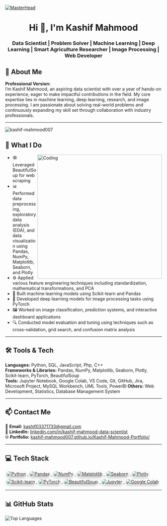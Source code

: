 [![MasterHead](https://drive.google.com/uc?id=1Z6GijtlwxTrqx9ENFu2XRZ7xh6jW4E7w)](https://rishavchanda.io)
<h1 align="center">Hi 👋, I'm Kashif Mahmood</h1>
<h3 align="center">Data Scientist | Problem Solver | Machine Learning | Deep Learning | Smart Agriculture Researcher | Image Processing | Web Developer</h3>

## 💫 About Me

**Professional Version:**  
I’m Kashif Mahmood, an aspiring data scientist with over a year of hands-on experience, eager to make impactful contributions in the field. My core expertise lies in machine learning, deep learning, research, and image processing. I am passionate about solving real-world problems and continuously expanding my skill set through collaboration with industry professionals.

---

<p align="left"> <img src="https://komarev.com/ghpvc/?username=kashif-mahmood007&label=Profile%20views&color=0e75b6&style=flat" alt="kashif-mahmood007" /> </p>

## 🚀 What I Do

<img align="right" alt="Coding" width="400" src="https://bedatasolutions.com/wp-content/uploads/2023/01/analytics-1.gif">

- 🕸️ Leveraged BeautifulSoup for web scraping
- 📊 Performed data preprocessing, exploratory data analysis (EDA), and data visualization using Pandas, NumPy, Matplotlib, Seaborn, and Plotly
- ⚙️ Applied various feature engineering techniques including standardization, mathematical transformations, and PCA
- 🤖 Built machine learning models using Scikit-learn and Pandas
- 🧠 Developed deep learning models for image processing tasks using PyTorch
- 🖼️ Worked on image classification, prediction systems, and interactive dashboard applications
- 🔍 Conducted model evaluation and tuning using techniques such as cross-validation, grid search, and confusion matrix analysis

---

## 🛠️ Tools & Tech

**Languages:** Python, SQL, JavaScript, Php, C++  
**Frameworks & Libraries:** Pandas, NumPy, Matplotlib, Seaborn, Plotly, Scikit-learn, PyTorch, BeautifulSoup  
**Tools:** Jupyter Notebook, Google Colab, VS Code, Git, GitHub, Jira, Microsoft Project, MySQL Workbench, UML Tools, PowerBI
**Others:** Web Development, Statistics, Database Management System

---

## 📫 Contact Me

📧 **Email:** [kashif03371733@gmail.com](mailto:kashif03371733@gmail.com)  
💼 **LinkedIn:** [linkedin.com/in/kashif-mahmood-data-scientist](https://www.linkedin.com/in/kashif-mahmood-data-scientist/)  
🌐 **Portfolio:** [kashif-mahmood007.github.io/Kashif-Mahmood-Portfolio/](https://kashif-mahmood007.github.io/Kashif-Mahmood-Portfolio/)

---

## 💻 Tech Stack

<p align="left">

  <!-- Python -->
  <a href="https://www.python.org/" target="_blank">
    <img src="https://img.shields.io/badge/Python-3776AB?style=for-the-badge&logo=python&logoColor=white"
         alt="Python" style="margin: 4px; border-radius: 10px; box-shadow: 0 4px 8px rgba(0,0,0,0.2);"/>
  </a>

  <!-- Pandas -->
  <a href="https://pandas.pydata.org/" target="_blank">
    <img src="https://img.shields.io/badge/Pandas-150458?style=for-the-badge&logo=pandas&logoColor=white"
         alt="Pandas" style="margin: 4px; border-radius: 10px; box-shadow: 0 4px 8px rgba(0,0,0,0.2);"/>
  </a>

  <!-- NumPy -->
  <a href="https://numpy.org/" target="_blank">
    <img src="https://img.shields.io/badge/NumPy-013243?style=for-the-badge&logo=numpy&logoColor=white"
         alt="NumPy" style="margin: 4px; border-radius: 10px; box-shadow: 0 4px 8px rgba(0,0,0,0.2);"/>
  </a>

  <!-- Matplotlib -->
  <a href="https://matplotlib.org/" target="_blank">
    <img src="https://img.shields.io/badge/Matplotlib-11557C?style=for-the-badge&logo=matplotlib&logoColor=white"
         alt="Matplotlib" style="margin: 4px; border-radius: 10px; box-shadow: 0 4px 8px rgba(0,0,0,0.2);"/>
  </a>

  <!-- Seaborn -->
  <a href="https://seaborn.pydata.org/" target="_blank">
    <img src="https://img.shields.io/badge/Seaborn-42A5F5?style=for-the-badge&logo=python&logoColor=white"
         alt="Seaborn" style="margin: 4px; border-radius: 10px; box-shadow: 0 4px 8px rgba(0,0,0,0.2);"/>
  </a>

  <!-- Plotly -->
  <a href="https://plotly.com/" target="_blank">
    <img src="https://img.shields.io/badge/Plotly-3F4F75?style=for-the-badge&logo=plotly&logoColor=white"
         alt="Plotly" style="margin: 4px; border-radius: 10px; box-shadow: 0 4px 8px rgba(0,0,0,0.2);"/>
  </a>

  <!-- Scikit-learn -->
  <a href="https://scikit-learn.org/" target="_blank">
    <img src="https://img.shields.io/badge/Scikit--learn-F7931E?style=for-the-badge&logo=scikit-learn&logoColor=white"
         alt="Scikit-learn" style="margin: 4px; border-radius: 10px; box-shadow: 0 4px 8px rgba(0,0,0,0.2);"/>
  </a>

  <!-- PyTorch -->
  <a href="https://pytorch.org/" target="_blank">
    <img src="https://img.shields.io/badge/PyTorch-EE4C2C?style=for-the-badge&logo=pytorch&logoColor=white"
         alt="PyTorch" style="margin: 4px; border-radius: 10px; box-shadow: 0 4px 8px rgba(0,0,0,0.2);"/>
  </a>

  <!-- BeautifulSoup -->
  <a href="https://www.crummy.com/software/BeautifulSoup/" target="_blank">
    <img src="https://img.shields.io/badge/BeautifulSoup-8B0000?style=for-the-badge&logo=python&logoColor=white"
         alt="BeautifulSoup" style="margin: 4px; border-radius: 10px; box-shadow: 0 4px 8px rgba(0,0,0,0.2);"/>
  </a>

  <!-- Jupyter -->
  <a href="https://jupyter.org/" target="_blank">
    <img src="https://img.shields.io/badge/Jupyter-F37626?style=for-the-badge&logo=jupyter&logoColor=white"
         alt="Jupyter" style="margin: 4px; border-radius: 10px; box-shadow: 0 4px 8px rgba(0,0,0,0.2);"/>
  </a>

  <!-- Google Colab -->
  <a href="https://colab.research.google.com/" target="_blank">
    <img src="https://img.shields.io/badge/Google_Colab-F9AB00?style=for-the-badge&logo=googlecolab&logoColor=white"
         alt="Google Colab" style="margin: 4px; border-radius: 10px; box-shadow: 0 4px 8px rgba(0,0,0,0.2);"/>
  </a>

</p>


---

## 📊 GitHub Stats

![Top Languages](https://github-readme-stats.vercel.app/api/top-langs/?username=kashif-mahmood007&layout=compact&theme=github_dark&hide_border=true)


